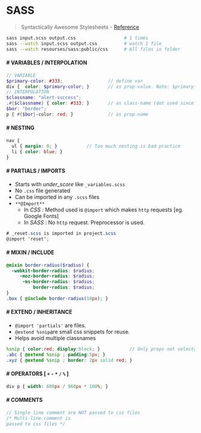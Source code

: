 # SASS

> Syntactically Awesome Stylesheets - [Reference](http://sass-lang.com/documentation/file.SASS_REFERENCE.html>)

```bash
sass input.scss output.css                  # 1 times
sass --watch input.scss output.css          # watch 1 file
sass --watch resourses/sass:public/css      # All files in folder
```

#### # VARIABLES / INTERPOLATION

```scss
// VARIABLE
$primary-color: #333;                 // define var
div {  color: $primary-color; }       // as prop-value. Note: $primary-color = $primary_color
// INTERPOLATION
$classname: "alert-success";
.#{$classname} { color: #333; }       // as class-name (dot used since class)
$bor: "border";
p { #{$bor}-color: red; }             // as prop-name
```

#### # NESTING

```scss
nav {
  ul { margin: 0; }           // Too much nesting is bad practice
  li { color: blue; }
}
```

#### # PARTIALS / IMPORTS

- Starts with *under_score* like `_variables.scss`
- No `.css` file generated
- Can be imported in any `.scss` files
- `**@Import**`
  - In *CSS* : Method used is `@import` which makes `http` requests [eg. Google Fonts]
  - In *SASS* : No `http` request. Preprocessor is used.

```scss
# _reset.scss is imported in project.scss
@import 'reset';
```

#### # MIXIN / INCLUDE

```scss
@mixin border-radius($radius) {
  -webkit-border-radius: $radius;
     -moz-border-radius: $radius;
      -ms-border-radius: $radius;
          border-radius: $radius;
}
.box { @include border-radius(10px); }
```

#### # EXTEND / INHERITANCE

- `@import 'partials'` are files. 
- `@extend %snip`are small css snippets for reuse.
- Helps avoid multiple classnames

```scss
%snip { color:red; display:block; }           // Only props not selectors
.abc { @extend %snip ; padding:5px; }
.xyz { @extend %snip ; border: 2px solid red; }
```

#### # OPERATORS [ `+` `-` `*` `/` `%` ]

```scss
div p { width: 600px / 960px * 100%; }
```

#### # COMMENTS

```scss
// Single line comment are NOT passed to css files
/* Multi-line comment is
passed to css files */
```
